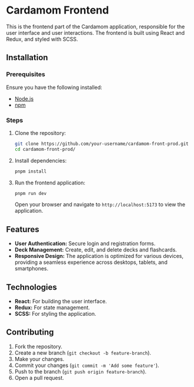 # Cardamom Frontend

This is the frontend part of the Cardamom application, responsible for the user interface and user interactions. The frontend is built using React and Redux, and styled with SCSS.

## Installation

### Prerequisites

Ensure you have the following installed:

- [Node.js](https://nodejs.org/)
- [npm](https://www.npmjs.com/)

### Steps

1. Clone the repository:

   ```bash
   git clone https://github.com/your-username/cardamom-front-prod.git
   cd cardamom-front-prod/
   ```

2. Install dependencies:

   ```bash
   pnpm install
   ```

3. Run the frontend application:

   ```bash
   pnpm run dev
   ```

   Open your browser and navigate to `http://localhost:5173` to view the application.

## Features

- **User Authentication:** Secure login and registration forms.
- **Deck Management:** Create, edit, and delete decks and flashcards.
- **Responsive Design:** The application is optimized for various devices, providing a seamless experience across desktops, tablets, and smartphones.

## Technologies

- **React:** For building the user interface.
- **Redux:** For state management.
- **SCSS:** For styling the application.

## Contributing

1. Fork the repository.
2. Create a new branch (`git checkout -b feature-branch`).
3. Make your changes.
4. Commit your changes (`git commit -m 'Add some feature'`).
5. Push to the branch (`git push origin feature-branch`).
6. Open a pull request.
